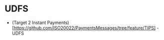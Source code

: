 # UDFS

* (Target 2 Instant Payments)[https://github.com/ISO20022/PaymentsMessages/tree/feature/TIPS] - UDFS
